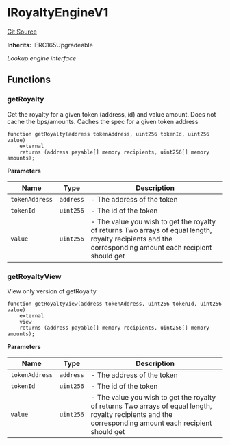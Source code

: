 # IRoyaltyEngineV1
[Git Source](https://github.com/NiftyApes/sellerFinancing/blob/f6ca9d9e78c8f1005882d5e3953bf8db14722758/src/interfaces/royaltyRegistry/IRoyaltyEngineV1.sol)

**Inherits:**
IERC165Upgradeable

*Lookup engine interface*


## Functions
### getRoyalty

Get the royalty for a given token (address, id) and value amount.  Does not cache the bps/amounts.  Caches the spec for a given token address


```solidity
function getRoyalty(address tokenAddress, uint256 tokenId, uint256 value)
    external
    returns (address payable[] memory recipients, uint256[] memory amounts);
```
**Parameters**

|Name|Type|Description|
|----|----|-----------|
|`tokenAddress`|`address`|- The address of the token|
|`tokenId`|`uint256`|     - The id of the token|
|`value`|`uint256`|       - The value you wish to get the royalty of returns Two arrays of equal length, royalty recipients and the corresponding amount each recipient should get|


### getRoyaltyView

View only version of getRoyalty


```solidity
function getRoyaltyView(address tokenAddress, uint256 tokenId, uint256 value)
    external
    view
    returns (address payable[] memory recipients, uint256[] memory amounts);
```
**Parameters**

|Name|Type|Description|
|----|----|-----------|
|`tokenAddress`|`address`|- The address of the token|
|`tokenId`|`uint256`|     - The id of the token|
|`value`|`uint256`|       - The value you wish to get the royalty of returns Two arrays of equal length, royalty recipients and the corresponding amount each recipient should get|


